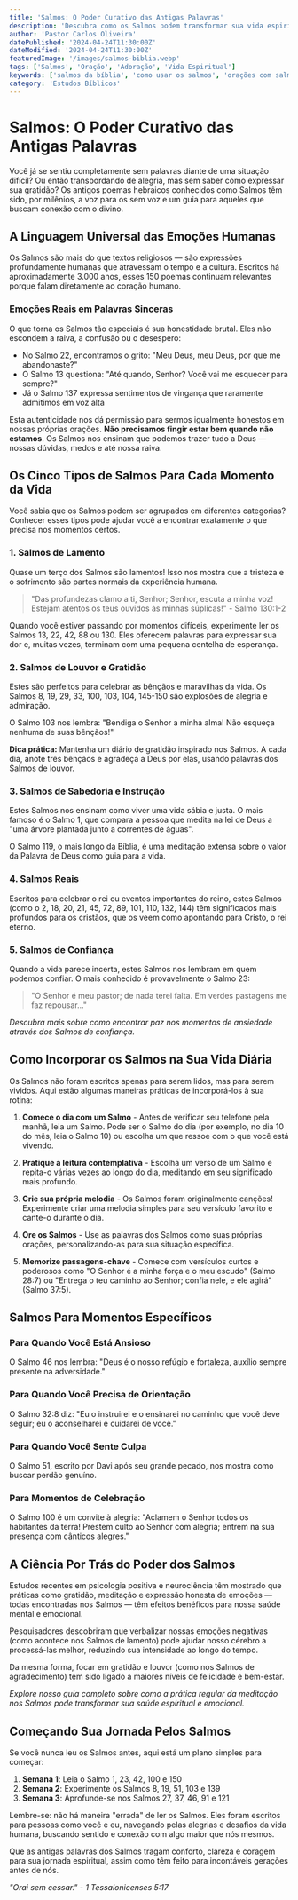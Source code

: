 ```yaml
---
title: 'Salmos: O Poder Curativo das Antigas Palavras'
description: 'Descubra como os Salmos podem transformar sua vida espiritual e emocional nos momentos de alegria e dificuldade'
author: 'Pastor Carlos Oliveira'
datePublished: '2024-04-24T11:30:00Z'
dateModified: '2024-04-24T11:30:00Z'
featuredImage: '/images/salmos-biblia.webp'
tags: ['Salmos', 'Oração', 'Adoração', 'Vida Espiritual']
keywords: ['salmos da bíblia', 'como usar os salmos', 'orações com salmos', 'poder dos salmos', 'consolo nos salmos', 'louvor e adoração', 'salmos para ansiedade', 'salmos para gratidão']
category: 'Estudos Bíblicos'
---
```


# Salmos: O Poder Curativo das Antigas Palavras

Você já se sentiu completamente sem palavras diante de uma situação difícil? Ou então transbordando de alegria, mas sem saber como expressar sua gratidão? Os antigos poemas hebraicos conhecidos como Salmos têm sido, por milênios, a voz para os sem voz e um guia para aqueles que buscam conexão com o divino.

## A Linguagem Universal das Emoções Humanas

Os Salmos são mais do que textos religiosos — são expressões profundamente humanas que atravessam o tempo e a cultura. Escritos há aproximadamente 3.000 anos, esses 150 poemas continuam relevantes porque falam diretamente ao coração humano.

### Emoções Reais em Palavras Sinceras

O que torna os Salmos tão especiais é sua honestidade brutal. Eles não escondem a raiva, a confusão ou o desespero:

- No Salmo 22, encontramos o grito: "Meu Deus, meu Deus, por que me abandonaste?"
- O Salmo 13 questiona: "Até quando, Senhor? Você vai me esquecer para sempre?"
- Já o Salmo 137 expressa sentimentos de vingança que raramente admitimos em voz alta

Esta autenticidade nos dá permissão para sermos igualmente honestos em nossas próprias orações. **Não precisamos fingir estar bem quando não estamos**. Os Salmos nos ensinam que podemos trazer tudo a Deus — nossas dúvidas, medos e até nossa raiva.

## Os Cinco Tipos de Salmos Para Cada Momento da Vida

Você sabia que os Salmos podem ser agrupados em diferentes categorias? Conhecer esses tipos pode ajudar você a encontrar exatamente o que precisa nos momentos certos.

### 1. Salmos de Lamento

Quase um terço dos Salmos são lamentos! Isso nos mostra que a tristeza e o sofrimento são partes normais da experiência humana.

> "Das profundezas clamo a ti, Senhor; Senhor, escuta a minha voz! Estejam atentos os teus ouvidos às minhas súplicas!" - Salmo 130:1-2

Quando você estiver passando por momentos difíceis, experimente ler os Salmos 13, 22, 42, 88 ou 130. Eles oferecem palavras para expressar sua dor e, muitas vezes, terminam com uma pequena centelha de esperança.

### 2. Salmos de Louvor e Gratidão

Estes são perfeitos para celebrar as bênçãos e maravilhas da vida. Os Salmos 8, 19, 29, 33, 100, 103, 104, 145-150 são explosões de alegria e admiração.

O Salmo 103 nos lembra: "Bendiga o Senhor a minha alma! Não esqueça nenhuma de suas bênçãos!"

**Dica prática:** Mantenha um diário de gratidão inspirado nos Salmos. A cada dia, anote três bênçãos e agradeça a Deus por elas, usando palavras dos Salmos de louvor.

### 3. Salmos de Sabedoria e Instrução

Estes Salmos nos ensinam como viver uma vida sábia e justa. O mais famoso é o Salmo 1, que compara a pessoa que medita na lei de Deus a "uma árvore plantada junto a correntes de águas".

O Salmo 119, o mais longo da Bíblia, é uma meditação extensa sobre o valor da Palavra de Deus como guia para a vida.

### 4. Salmos Reais

Escritos para celebrar o rei ou eventos importantes do reino, estes Salmos (como o 2, 18, 20, 21, 45, 72, 89, 101, 110, 132, 144) têm significados mais profundos para os cristãos, que os veem como apontando para Cristo, o rei eterno.

### 5. Salmos de Confiança

Quando a vida parece incerta, estes Salmos nos lembram em quem podemos confiar. O mais conhecido é provavelmente o Salmo 23:

> "O Senhor é meu pastor; de nada terei falta. Em verdes pastagens me faz repousar..."

*Descubra mais sobre como encontrar paz nos momentos de ansiedade através dos Salmos de confiança.*

## Como Incorporar os Salmos na Sua Vida Diária

Os Salmos não foram escritos apenas para serem lidos, mas para serem vividos. Aqui estão algumas maneiras práticas de incorporá-los à sua rotina:

1. **Comece o dia com um Salmo** - Antes de verificar seu telefone pela manhã, leia um Salmo. Pode ser o Salmo do dia (por exemplo, no dia 10 do mês, leia o Salmo 10) ou escolha um que ressoe com o que você está vivendo.

2. **Pratique a leitura contemplativa** - Escolha um verso de um Salmo e repita-o várias vezes ao longo do dia, meditando em seu significado mais profundo.

3. **Crie sua própria melodia** - Os Salmos foram originalmente canções! Experimente criar uma melodia simples para seu versículo favorito e cante-o durante o dia.

4. **Ore os Salmos** - Use as palavras dos Salmos como suas próprias orações, personalizando-as para sua situação específica.

5. **Memorize passagens-chave** - Comece com versículos curtos e poderosos como "O Senhor é a minha força e o meu escudo" (Salmo 28:7) ou "Entrega o teu caminho ao Senhor; confia nele, e ele agirá" (Salmo 37:5).

## Salmos Para Momentos Específicos

### Para Quando Você Está Ansioso
O Salmo 46 nos lembra: "Deus é o nosso refúgio e fortaleza, auxílio sempre presente na adversidade."

### Para Quando Você Precisa de Orientação
O Salmo 32:8 diz: "Eu o instruirei e o ensinarei no caminho que você deve seguir; eu o aconselharei e cuidarei de você."

### Para Quando Você Sente Culpa
O Salmo 51, escrito por Davi após seu grande pecado, nos mostra como buscar perdão genuíno.

### Para Momentos de Celebração
O Salmo 100 é um convite à alegria: "Aclamem o Senhor todos os habitantes da terra! Prestem culto ao Senhor com alegria; entrem na sua presença com cânticos alegres."

## A Ciência Por Trás do Poder dos Salmos

Estudos recentes em psicologia positiva e neurociência têm mostrado que práticas como gratidão, meditação e expressão honesta de emoções — todas encontradas nos Salmos — têm efeitos benéficos para nossa saúde mental e emocional.

Pesquisadores descobriram que verbalizar nossas emoções negativas (como acontece nos Salmos de lamento) pode ajudar nosso cérebro a processá-las melhor, reduzindo sua intensidade ao longo do tempo.

Da mesma forma, focar em gratidão e louvor (como nos Salmos de agradecimento) tem sido ligado a maiores níveis de felicidade e bem-estar.

*Explore nosso guia completo sobre como a prática regular da meditação nos Salmos pode transformar sua saúde espiritual e emocional.*

## Começando Sua Jornada Pelos Salmos

Se você nunca leu os Salmos antes, aqui está um plano simples para começar:

1. **Semana 1**: Leia o Salmo 1, 23, 42, 100 e 150
2. **Semana 2**: Experimente os Salmos 8, 19, 51, 103 e 139
3. **Semana 3**: Aprofunde-se nos Salmos 27, 37, 46, 91 e 121

Lembre-se: não há maneira "errada" de ler os Salmos. Eles foram escritos para pessoas como você e eu, navegando pelas alegrias e desafios da vida humana, buscando sentido e conexão com algo maior que nós mesmos.

Que as antigas palavras dos Salmos tragam conforto, clareza e coragem para sua jornada espiritual, assim como têm feito para incontáveis gerações antes de nós.

*"Orai sem cessar." - 1 Tessalonicenses 5:17* 